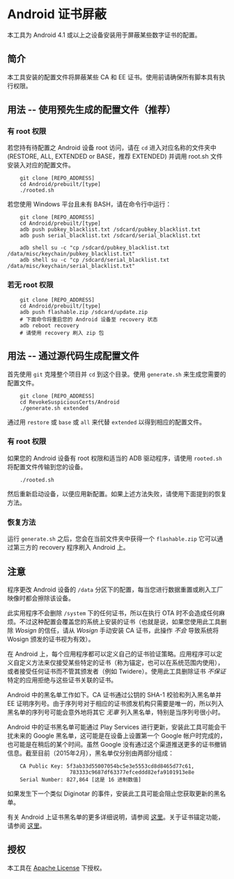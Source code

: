 Android 证书屏蔽
=====================================================

本工具为 Android 4.1 或以上之设备安装用于屏蔽某些数字证书的配置。

## 简介
本工具安装的配置文件将屏蔽某些 CA 和 EE 证书。使用前请确保所有脚本具有执行权限。

## 用法 -- 使用预先生成的配置文件（推荐）
### 有 root 权限
若您持有待配置之 Android 设备 root 访问，请在 `cd` 进入对应名称的文件夹中 (RESTORE, ALL, EXTENDED or BASE，推荐 EXTENDED) 并调用 root.sh 文件安装入对应的配置文件。

        git clone [REPO_ADDRESS]
        cd Android/prebuilt/[type]
        ./rooted.sh

若您使用 Windows 平台且未有 BASH，请在命令行中运行：

        git clone [REPO_ADDRESS]
        cd Android/prebuilt/[type]
        adb push pubkey_blacklist.txt /sdcard/pubkey_blacklist.txt
        adb push serial_blacklist.txt /sdcard/serial_blacklist.txt

        adb shell su -c "cp /sdcard/pubkey_blacklist.txt /data/misc/keychain/pubkey_blacklist.txt"
        adb shell su -c "cp /sdcard/serial_blacklist.txt /data/misc/keychain/serial_blacklist.txt"

### 若无 root 权限

        git clone [REPO_ADDRESS]
        cd Android/prebuilt/[type]
        adb push flashable.zip /sdcard/update.zip
        # 下面命令将重启您的 Android 设备至 recovery 状态
        adb reboot recovery
        # 请使用 recovery 刷入 zip 包

## 用法 -- 通过源代码生成配置文件
首先使用 `git` 克隆整个项目并 `cd` 到这个目录。使用 `generate.sh` 来生成您需要的配置文件。

        git clone [REPO_ADDRESS]
        cd RevokeSuspiciousCerts/Android
        ./generate.sh extended

通过用 `restore` 或 `base` 或 `all` 来代替 `extended` 以得到相应的配置文件。

### 有 root 权限
如果您的 Android 设备有 root 权限和适当的 ADB 驱动程序，请使用 `rooted.sh` 将配置文件传输到您的设备。

        ./rooted.sh

然后重新启动设备，以便应用新配置。如果上述方法失败，请使用下面提到的恢复方法。

### 恢复方法
运行 `generate.sh` 之后，您会在当前文件夹中获得一个 `flashable.zip` 它可以通过第三方的 recovery 程序刷入 Android 上。

## 注意
程序更改 Android 设备的 `/data` 分区下的配置，每当您进行数据重置或刷入工厂映像时都会擦除该设备。

此实用程序不会删除 `/system` 下的任何证书，所以在执行 OTA 时不会造成任何麻烦。不过这种配置会覆盖您的系统上安装的证书（也就是说，如果您使用此工具删除 *Wosign* 的信任，请从 *Wosign* 手动安装 CA 证书，此操作 *不会* 导致系统将 Wosign 颁发的证书视为有效）。

在 Android 上，每个应用程序都可以定义自己的证书验证策略。应用程序可以定义自定义方法来仅接受某些特定的证书（称为锚定，也可以在系统范围内使用），或者接受任何证书而不管其颁发者（例如 Twidere）。使用此工具删除证书 *不保证* 特定的应用拒绝与这些证书关联的证书。

Android 中的黑名单工作如下。CA 证书通过公钥的 SHA-1 校验和列入黑名单并 EE 证明序列号。由于序列号对于相应的证书颁发机构只需要是唯一的，所以列入黑名单的序列号可能会意外地将其它 *无辜* 列入黑名单，特别是当序列号很小时。

Android 中的证书黑名单可能通过 Play Services 进行更新，安装此工具可能会干扰未来的 Google 黑名单，这可能是在设备上设置第一个 Google 帐户时完成的，也可能是在稍后的某个时间。虽然 Google 没有通过这个渠道推送更多的证书撤销信息。截至目前（2015年2月），黑名单仅分别由两部分组成：

        CA Public Key: 5f3ab33d55007054bc5e3e5553cd8d8465d77c61,
                        783333c9687df63377efceddd82efa9101913e8e
        Serial Number: 827,864 [这是 16 进制数值]

如果发生下一个类似 Diginotar 的事件，安装此工具可能会阻止您获取更新的黑名单。

有关 Android 上证书黑名单的更多详细说明，请参阅 [这里](https://nelenkov.blogspot.com/2012/07/certificate-blacklisting-in-jelly-bean.html)。关于证书锚定功能，请参阅 [这里](https://nelenkov.blogspot.com/2012/12/certificate-pinning-in-android-42.html)。

## 授权
本工具在 [Apache License](./LICENSE) 下授权。
